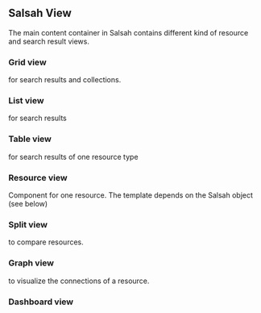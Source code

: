 ## Salsah View

The main content container in Salsah contains different kind of resource and search result views.

### Grid view
for search results and collections.

### List view
for search results

### Table view
for search results of one resource type

### Resource view
Component for one resource. The template depends on the Salsah object (see below)

### Split view
to compare resources.

### Graph view
to visualize the connections of a resource.

### Dashboard view
